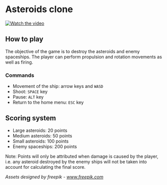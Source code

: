 
# Asteroids clone

[![Watch the video](https://img.youtube.com/vi/JiAo3qK28fA/maxresdefault.jpg)](https://youtu.be/JiAo3qK28fA)

## How to play
The objective of the game is to destroy the asteroids and enemy spaceships. 
The player can perform propulsion and rotation movements as well as firing. 
### Commands
* Movement of the ship: arrow keys and `WASD`
* Shoot: `SPACE` key
* Pause: `ALT` key
* Return to the home menu: `ESC` key

## Scoring system
* Large asteroids: 20 points
* Medium asteroids: 50 points
* Small asteroids: 100 points
* Enemy spaceships: 200 points

Note: Points will only be attributed when damage is caused by the player, i.e. any asteroid destroyed by the enemy ships will not 
be taken into account for calculating the final score.

*Assets designed by freepik - www.freepik.com*
